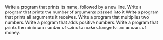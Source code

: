 Write a program that prints its name, followed by a new line.
Write a program that prints the number of arguments passed into it
Write a program that prints all arguments it receives.
Write a program that multiplies two numbers.
Write a program that adds positive numbers.
Write a program that prints the minimum number of coins to make change for an amount of money.
